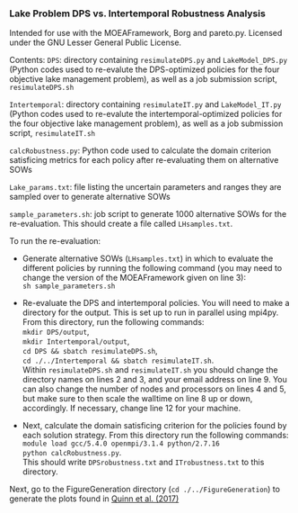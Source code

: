 ### Lake Problem DPS vs. Intertemporal Robustness Analysis

Intended for use with the MOEAFramework, Borg and pareto.py. Licensed under the GNU Lesser General Public License.

Contents:
`DPS`: directory containing `resimulateDPS.py` and `LakeModel_DPS.py` (Python codes used to re-evalute the DPS-optimized policies for the four objective lake management problem), as well as a job submission script, `resimulateDPS.sh`

`Intertemporal`: directory containing `resimulateIT.py` and `LakeModel_IT.py` (Python codes used to re-evalute the intertemporal-optimized policies for the four objective lake management problem), as well as a job submission script, `resimulateIT.sh`

`calcRobustness.py`: Python code used to calculate the domain criterion satisficing metrics for each policy after re-evaluating them on alternative SOWs

`Lake_params.txt`: file listing the uncertain parameters and ranges they are sampled over to generate alternative SOWs

`sample_parameters.sh`: job script to generate 1000 alternative SOWs for the re-evaluation. This should create a file called `LHsamples.txt`.

To run the re-evaluation:
* Generate alternative SOWs (`LHsamples.txt`) in which to evaluate the different policies by running the following command (you may need to change the version of the MOEAFramework given on line 3):   
`sh sample_parameters.sh`

* Re-evaluate the DPS and intertemporal policies. You will need to make a directory for the output. This is set up to run in parallel using mpi4py. From this directory, run the following commands:   
`mkdir DPS/output`,   
`mkdir Intertemporal/output`,   
`cd DPS && sbatch resimulateDPS.sh`,   
`cd ./../Intertemporal && sbatch resimulateIT.sh`.   
Within `resimulateDPS.sh` and `resimulateIT.sh` you should change the directory names on lines 2 and 3, and your email address on line 9. You can also change the number of nodes and processors on lines 4 and 5, but make sure to then scale the walltime on line 8 up or down, accordingly. If necessary, change line 12 for your machine.

* Next, calculate the domain satisficing criterion for the policies found by each solution strategy. From this directory run the following commands:   
`module load gcc/5.4.0 openmpi/3.1.4 python/2.7.16`   
`python calcRobustness.py`.   
This should write `DPSrobustness.txt` and `ITrobustness.txt` to this directory.

Next, go to the FigureGeneration directory (`cd ./../FigureGeneration`) to generate the plots found in [Quinn et al. (2017)](https://doi.org/10.1016/j.envsoft.2017.02.017)
